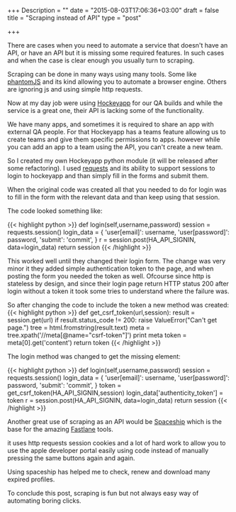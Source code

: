 +++
Description = ""
date = "2015-08-03T17:06:36+03:00"
draft = false
title = "Scraping instead of API"
type = "post"

+++

There are cases when you need to automate a service that doesn't have an API, or have an API but it is missing some required features. In such cases and when the case is clear enough you usually turn to scraping.

<!--more-->
Scraping can be done in many ways using many tools. Some like [phantomJS](http://phantomjs.org/) and its kind allowing you to automate a browser engine. Others are ignoring js and using simple http requests.

Now at my day job were using [Hockeyapp](http://hockeyapp.net/) for our QA builds and while the service is a great one, their API is lacking some of the functionality. 

We have many apps, and sometimes it is required to share an app with external QA people. For that Hockeyapp has a teams feature allowing us to create teams and give them specific permissions to apps. however while you can add an app to a team using the API, you can't create a new team. 

So I created my own Hockeyapp python module (it will be released after some refactoring). I used [requests](http://docs.python-requests.org/en/latest/) and its ability to support sessions to login to hockeyapp and than simply fill in the forms and submit them. 

When the original code was created all that you needed to do for login was to fill in the form with the relevant data and than keep using that session.

The code looked something like:

{{< highlight python >}}
def login(self,username,password)
    session = requests.session()
    login_data = {
        'user[email]': username,
        'user[password]': password,
        'submit': 'commit',
        }
    r = session.post(HA_API_SIGNIN, data=login_data)
    return session
{{< /highlight >}}

This worked well until they changed their login form. The change was very minor it they added simple authentication token to the page, and when posting the form you needed the token as well. Ofcourse since http is stateless by design, and since their login page return HTTP status 200 after login without a token it took some tries to understand where the failure was.

So after changing the code to include the token a new method was created:
{{< highlight python >}}
def get_csrf_token(url,session):
    result = session.get(url)
    if result.status_code != 200:
        raise ValueError("Can't get page.")
    tree = html.fromstring(result.text)
    meta = tree.xpath('//meta[@name="csrf-token"]')
    print meta
    token = meta[0].get('content')
    return token
{{< /highlight >}}
 
The login method was changed to get the missing element:

{{< highlight python >}}
def login(self,username,password)
    session = requests.session()
    login_data = {
        'user[email]': username,
        'user[password]': password,
        'submit': 'commit',
        }
    token = get_csrf_token(HA_API_SIGNIN,session)
    login_data['authenticity_token'] = token
    r = session.post(HA_API_SIGNIN, data=login_data)
    return session
{{< /highlight >}}

Another great use of scraping as an API would be [Spaceship](https://github.com/fastlane/spaceship) which is the base for the amazing [Fastlane](https://fastlane.tools/) tools. 

it uses http requests session cookies and a lot of hard work to allow you to use the apple developer portal easily using code instead of manually pressing the same buttons again and again.

Using spaceship has helped me to check, renew and download many expired profiles.

To conclude this post, scraping is fun but not always easy way of automating boring clicks.


